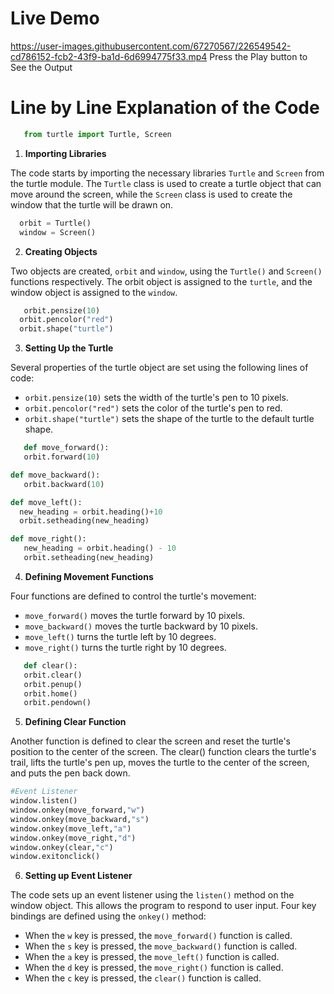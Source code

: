 # Live Demo
https://user-images.githubusercontent.com/67270567/226549542-cd786152-fcb2-43f9-ba1d-6d6994775f33.mp4
Press the Play button to See the Output

# Line by Line Explanation of the Code
```python
   from turtle import Turtle, Screen
```
1. **Importing Libraries**

The code starts by importing the necessary libraries `Turtle` and `Screen` from the turtle module. The `Turtle` class is used to create a turtle object that can move around the screen, while the `Screen` class is used to create the window that the turtle will be drawn on.

```python
  orbit = Turtle()
  window = Screen()
```
2. **Creating Objects**

Two objects are created, `orbit` and `window`, using the `Turtle()` and `Screen()` functions respectively. The orbit object is assigned to the `turtle`, and the window object is assigned to the `window`.

```python
   orbit.pensize(10)
  orbit.pencolor("red")
  orbit.shape("turtle")
```
3. **Setting Up the Turtle**

Several properties of the turtle object are set using the following lines of code:

  - `orbit.pensize(10)` sets the width of the turtle's pen to 10 pixels.
  - `orbit.pencolor("red")` sets the color of the turtle's pen to red.
  - `orbit.shape("turtle")` sets the shape of the turtle to the default turtle shape.
  
 ```python
    def move_forward():
    orbit.forward(10)

def move_backward():
    orbit.backward(10)

def move_left():
   new_heading = orbit.heading()+10
   orbit.setheading(new_heading)

def move_right():
    new_heading = orbit.heading() - 10
    orbit.setheading(new_heading)
 ```
 4. **Defining Movement Functions**
 
Four functions are defined to control the turtle's movement:

 - `move_forward()` moves the turtle forward by 10 pixels.
 - `move_backward()` moves the turtle backward by 10 pixels.
 - `move_left()` turns the turtle left by 10 degrees.
 - `move_right()` turns the turtle right by 10 degrees.
 
 ```python
    def clear():
    orbit.clear()
    orbit.penup()
    orbit.home()
    orbit.pendown()
 ```
 5. **Defining Clear Function**
 
Another function is defined to clear the screen and reset the turtle's position to the center of the screen. The clear() function clears the turtle's trail, lifts the turtle's pen up, moves the turtle to the center of the screen, and puts the pen back down.

```python
#Event Listener
window.listen()
window.onkey(move_forward,"w")
window.onkey(move_backward,"s")
window.onkey(move_left,"a")
window.onkey(move_right,"d")
window.onkey(clear,"c")
window.exitonclick()
```
6. **Setting up Event Listener**

The code sets up an event listener using the `listen()` method on the window object. This allows the program to respond to user input. Four key bindings are defined using the `onkey()` method:


  - When the `w` key is pressed, the `move_forward()` function is called.
  - When the `s` key is pressed, the `move_backward()` function is called.
  - When the `a` key is pressed, the `move_left()` function is called.
  - When the `d` key is pressed, the `move_right()` function is called.
  - When the `c` key is pressed, the `clear()` function is called.
